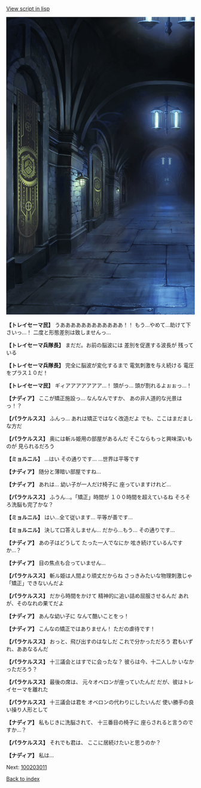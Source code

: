 [View script in lisp](../scripts/100202061.txt)

![201_center.png](../images/backgrounds/201_center.png)

**【トレイセーマ民】**
うああああああああああああ！！
もう…やめて…助けて下さいっ…！
二度と形態差別は致しませんっ…

**【トレイセーマ兵隊長】**
まだだ。お前の脳波には
差別を促進する波長が
残っている

**【トレイセーマ兵隊長】**
完全に脳波が変化するまで
電気刺激を与え続ける
電圧をプラス１０だ！

**【トレイセーマ民】**
ギィアアアアアアア…！
頭がっ…
頭が割れるよぉぉっ…！

**【ナディア】**
ここが矯正施設っ…
なんなんですか、
あの非人道的な光景はっ！？

**【パラケルスス】**
ふんっ…
あれは矯正ではなく改造だよ
でも、ここはまだましな方だ

**【パラケルスス】**
奥には斬ル姫用の部屋があるんだ
そこならもっと興味深いものが
見られるだろう

**【ミョルニル】**
…はい
その通りです…
…世界は平等です

**【ナディア】**
随分と薄暗い部屋ですね…

**【ナディア】**
あれは…
幼い子が一人だけ椅子に
座っていますけれど…

**【パラケルスス】**
ふうん…。「矯正」時間が
１００時間を超えているね
そろそろ洗脳も完了かな？

**【ミョルニル】**
はい…全て従います…
平等が善です…

**【ミョルニル】**
決して口答えしません…
だから…もう…
その通りです…

**【ナディア】**
あの子はどうして
たった一人でなにか
呟き続けているんですか…？

**【ナディア】**
目の焦点も合っていません…

**【パラケルスス】**
斬ル姫は人間より頑丈だからね
さっきみたいな物理刺激じゃ
「矯正」できないんだよ

**【パラケルスス】**
だから時間をかけて
精神的に追い詰め屈服させるんだ
あれが、そのなれの果てだよ

**【ナディア】**
あんな幼い子に
なんて酷いことをっ！

**【ナディア】**
こんなの矯正ではありません！
ただの虐待です！

**【パラケルスス】**
おっと、飛び出すのはなしだ
これで分かっただろう
君もいずれ、ああなるんだ

**【パラケルスス】**
十三議会とはすでに会ったな？
彼らは今、十二人しか
いなかっただろう？

**【パラケルスス】**
最後の席は、
元々オベロンが座っていたんだ
だが、彼はトレイセーマを離れた

**【パラケルスス】**
十三議会は君を
オベロンの代わりにしたいんだ
使い勝手の良い操り人形として

**【ナディア】**
私もじきに洗脳されて、
十三番目の椅子に
座らされると言うのですか…？

**【パラケルスス】**
それでも君は、
ここに居続けたいと思うのか？

**【ナディア】**
私は…

Next: [100203011](100203011.md)

[Back to index](index.md)
